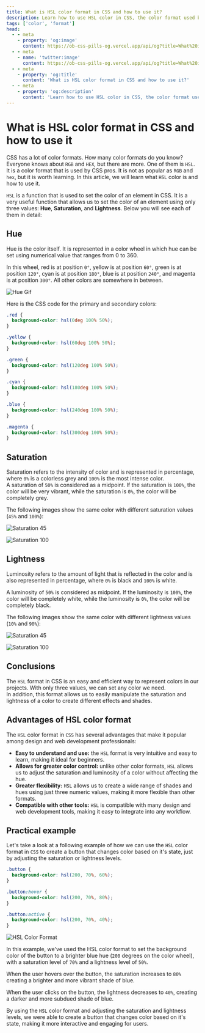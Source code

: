 ```yaml
---
title: What is HSL color format in CSS and how to use it?
description: Learn how to use HSL color in CSS, the color format used by CSS experts that you might not know.
tags: ['color', 'format']
head:
  - - meta
    - property: 'og:image' 
      content: https://ob-css-pills-og.vercel.app/api/og?title=What%20is%20HSL%20color%20format%20in%20CSS%20and%20how%20to%20use%20it
  - - meta
    - name: 'twitter:image' 
      content: https://ob-css-pills-og.vercel.app/api/og?title=What%20is%20HSL%20color%20format%20in%20CSS%20and%20how%20to%20use%20it
  - - meta
    - property: 'og:title'
      content: 'What is HSL color format in CSS and how to use it?'
  - - meta
    - property: 'og:description'
      content: 'Learn how to use HSL color in CSS, the color format used by CSS experts that you might not know.'
---
```

<script setup>
  import PostAuthors from '../.vitepress/components/PostAuthors.vue'
</script>

# What is HSL color format in CSS and how to use it

CSS has a lot of color formats. How many color formats do you know? Everyone knows about `RGB` and `HEX`, but there are more. One of them is `HSL`.  
It is a color format that is used by CSS pros. It is not as popular as `RGB` and `hex`, but it is worth learning. In this article, we will learn what `HSL` color is and how to use it.

`HSL` is a function that is used to set the color of an element in CSS. It is a very useful function that allows us to set the color of an element using only three values: **Hue**, **Saturation**, and **Lightness**. Below you will see each of them in detail:

## Hue

Hue is the color itself. It is represented in a color wheel in which hue can be set using numerical value that ranges from 0 to 360.

In this wheel, red is at position `0°`, yellow is at position `60°`, green is at position `120°`, cyan is at position `180°`, blue is at position `240°`, and magenta is at position `300°`. All other colors are somewhere in between.

![Hue Gif](/what-is-hsl-color-in-css/color.gif)

Here is the CSS code for the primary and secondary colors:

```css
.red {
  background-color: hsl(0deg 100% 50%);
}

.yellow {
  background-color: hsl(60deg 100% 50%);
}

.green {
  background-color: hsl(120deg 100% 50%);
}

.cyan {
  background-color: hsl(180deg 100% 50%);
}

.blue {
  background-color: hsl(240deg 100% 50%);
}

.magenta {
  background-color: hsl(300deg 100% 50%);
}
```

## Saturation

Saturation refers to the intensity of color and is represented in percentage, where `0%` is a colorless grey and `100%` is the most intense color.  
A saturation of `50%` is considered as a midpoint. If the saturation is `100%`, the color will be very vibrant, while the saturation is `0%`, the color will be completely grey.

The following images show the same color with different saturation values (`45%` and `100%`):

![Saturation 45](/what-is-hsl-color-in-css/saturation-45.png)

![Saturation 100](/what-is-hsl-color-in-css/saturation-100.png)

## Lightness

Luminosity refers to the amount of light that is reflected in the color and is also represented in percentage, where `0%` is black and `100%` is white.

A luminosity of `50%` is considered as midpoint. If the luminosity is `100%`, the color will be completely white, while the luminosity is `0%`, the color will be completely black.

The following images show the same color with different lightness values (`10%` and `90%`):

![Saturation 45](/what-is-hsl-color-in-css/lightness-10.png)

![Saturation 100](/what-is-hsl-color-in-css/lightness-90.png)

## Conclusions

The `HSL` format in CSS is an easy and efficient way to represent colors in our projects. With only three values, we can set any color we need.  
In addition, this format allows us to easily manipulate the saturation and lightness of a color to create different effects and shades.

## Advantages of HSL color format

The `HSL` color format in `CSS` has several advantages that make it popular among design and web development professionals:

- **Easy to understand and use:** the `HSL` format is very intuitive and easy to learn, making it ideal for beginners.
- **Allows for greater color control:** unlike other color formats, `HSL` allows us to adjust the saturation and luminosity of a color without affecting the hue.
- **Greater flexibility:** `HSL` allows us to create a wide range of shades and hues using just three numeric values, making it more flexible than other formats.
- **Compatible with other tools:** `HSL` is compatible with many design and web development tools, making it easy to integrate into any workflow.

## Practical example

Let's take a look at a following example of how we can use the `HSL` color format in `CSS` to create a button that changes color based on it's state, just by adjusting the saturation or lightness levels.

```css
.button {
  background-color: hsl(200, 70%, 60%);
}

.button:hover {
  background-color: hsl(200, 70%, 80%);
}

.button:active {
  background-color: hsl(200, 70%, 40%);
}
```

![HSL Color Format](/what-is-hsl-color-in-css/use-cases.png)

In this example, we've used the HSL color format to set the background color of the button to a brighter blue hue (`200` degrees on the color wheel), with a saturation level of `70%` and a lightness level of `50%`.

When the user hovers over the button, the saturation increases to `80%` creating a brighter and more vibrant shade of blue.

When the user clicks on the button, the lightness decreases to `40%`, creating a darker and more subdued shade of blue.

By using the `HSL` color format and adjusting the saturation and lightness levels, we were able to create a button that changes color based on it's state, making it more interactive and engaging for users.

<PostAuthors :authors="['baumannzone', 'eduvilla97', 'arshiasaleem98']" />
